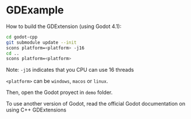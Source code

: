 # GDExample

How to build the GDExtension (using Godot 4.1):

```sh
cd godot-cpp
git submodule update --init
scons platform=<platform> -j16
cd ..
scons platform=<platform>
```
Note: `-j16` indicates that you CPU can use 16 threads

`<platform>` can be `windows`, `macos` or `linux`.

Then, open the Godot proyect in `demo` folder.

To use another version of Godot, read the official Godot documentation on using C++ GDExtensions

